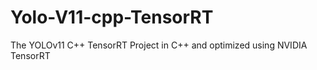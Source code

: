 # Yolo-V11-cpp-TensorRT
  The YOLOv11 C++ TensorRT Project in C++ and optimized using NVIDIA TensorRT 
